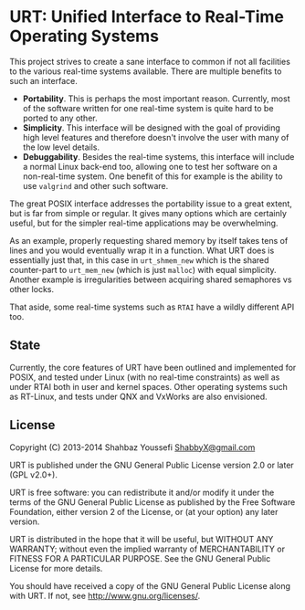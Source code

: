 URT: Unified Interface to Real-Time Operating Systems
=====================================================

This project strives to create a sane interface to common if not all facilities to the various real-time systems
available.  There are multiple benefits to such an interface.

- **Portability**.  This is perhaps the most important reason.  Currently, most of the software written for one
  real-time system is quite hard to be ported to any other.
- **Simplicity**.  This interface will be designed with the goal of providing high level features and therefore
  doesn't involve the user with many of the low level details.
- **Debuggability**.  Besides the real-time systems, this interface will include a normal Linux back-end too, allowing
  one to test her software on a non-real-time system.  One benefit of this for example is the ability to use
  `valgrind` and other such software.

The great POSIX interface addresses the portability issue to a great extent, but is far from simple or regular.
It gives many options which are certainly useful, but for the simpler real-time applications may be overwhelming.

As an example, properly requesting shared memory by itself takes tens of lines and you would eventually wrap it in
a function.  What URT does is essentially just that, in this case in `urt_shmem_new` which is the shared counter-part
to `urt_mem_new` (which is just `malloc`) with equal simplicity.  Another example is irregularities between acquiring
shared semaphores vs other locks.

That aside, some real-time systems such as `RTAI` have a wildly different API too.

State
-----

Currently, the core features of URT have been outlined and implemented for POSIX, and tested under Linux (with no
real-time constraints) as well as under RTAI both in user and kernel spaces. Other operating systems such as RT-Linux,
and tests under QNX and VxWorks are also envisioned.

License
-------

Copyright (C) 2013-2014  Shahbaz Youssefi <ShabbyX@gmail.com>

URT is published under the GNU General Public License
version 2.0 or later (GPL v2.0+).

URT is free software: you can redistribute it and/or modify
it under the terms of the GNU General Public License as published by
the Free Software Foundation, either version 2 of the License, or
(at your option) any later version.

URT is distributed in the hope that it will be useful,
but WITHOUT ANY WARRANTY; without even the implied warranty of
MERCHANTABILITY or FITNESS FOR A PARTICULAR PURPOSE.  See the
GNU General Public License for more details.

You should have received a copy of the GNU General Public License
along with URT.  If not, see <http://www.gnu.org/licenses/>.
